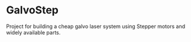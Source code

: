 # GalvoStep
Project for building a cheap galvo laser system  using Stepper motors and widely available parts.
